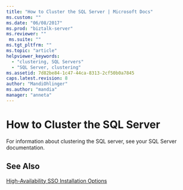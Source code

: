 ```yaml
---
title: "How to Cluster the SQL Server | Microsoft Docs"
ms.custom: ""
ms.date: "06/08/2017"
ms.prod: "biztalk-server"
ms.reviewer: ""
 ms.suite: ""
ms.tgt_pltfrm: ""
ms.topic: "article"
helpviewer_keywords: 
  - "clustering, SQL Servers"
  - "SQL Server, clustering"
ms.assetid: 7d82be84-1c47-44ca-8313-2cf50b0a7845
caps.latest.revision: 8
author: "MandiOhlinger"
ms.author: "mandia"
manager: "anneta"
---
```

# How to Cluster the SQL Server
For information about clustering the SQL server, see your SQL Server documentation.  
  
## See Also  
 [High-Availability SSO Installation Options](../core/high-availability-sso-installation-options.md)